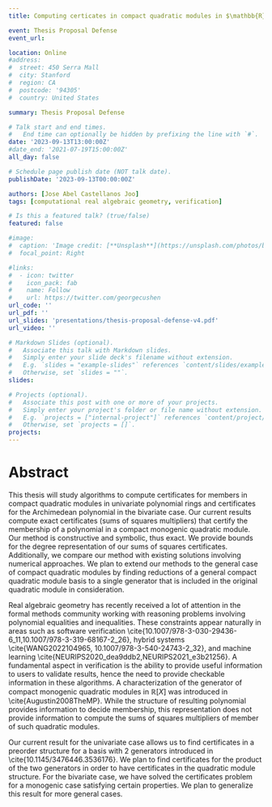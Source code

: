 ```yaml
---
title: Computing certicates in compact quadratic modules in $\mathbb{R}[x]$

event: Thesis Proposal Defense
event_url: 

location: Online
#address:
#  street: 450 Serra Mall
#  city: Stanford
#  region: CA
#  postcode: '94305'
#  country: United States

summary: Thesis Proposal Defense

# Talk start and end times.
#   End time can optionally be hidden by prefixing the line with `#`.
date: '2023-09-13T13:00:00Z'
#date_end: '2021-07-19T15:00:00Z'
all_day: false

# Schedule page publish date (NOT talk date).
publishDate: '2023-09-13T00:00:00Z'

authors: [Jose Abel Castellanos Joo]
tags: [computational real algebraic geometry, verification]

# Is this a featured talk? (true/false)
featured: false

#image:
#  caption: 'Image credit: [**Unsplash**](https://unsplash.com/photos/bzdhc5b3Bxs)'
#  focal_point: Right

#links:
#  - icon: twitter
#    icon_pack: fab
#    name: Follow
#    url: https://twitter.com/georgecushen
url_code: ''
url_pdf: ''
url_slides: 'presentations/thesis-proposal-defense-v4.pdf'
url_video: ''

# Markdown Slides (optional).
#   Associate this talk with Markdown slides.
#   Simply enter your slide deck's filename without extension.
#   E.g. `slides = "example-slides"` references `content/slides/example-slides.md`.
#   Otherwise, set `slides = ""`.
slides:

# Projects (optional).
#   Associate this post with one or more of your projects.
#   Simply enter your project's folder or file name without extension.
#   E.g. `projects = ["internal-project"]` references `content/project/deep-learning/index.md`.
#   Otherwise, set `projects = []`.
projects:
---
```


# Abstract

This thesis will study algorithms to compute certificates for members in compact
quadratic modules in univariate polynomial rings and certificates for the
Archimedean polynomial in the bivariate case. Our current results compute exact
certificates (sums of squares multipliers) that certify the membership of a
polynomial in a compact monogenic quadratic module. Our method is constructive
and symbolic, thus exact. We provide bounds for the degree representation of our
sums of squares certificates. Additionally, we compare our method with existing
solutions involving numerical approaches. We plan to extend our methods to the
general case of compact quadratic modules by finding reductions of a general
compact quadratic module basis to a single generator that is included in the
original quadratic module in consideration.

Real algebraic geometry has recently received a lot of attention in the formal
methods community working with reasoning problems involving polynomial
equalities and inequalities. These constraints appear naturally in areas such as
software verification
\cite{10.1007/978-3-030-29436-6_11,10.1007/978-3-319-68167-2_26}, hybrid systems
\cite{WANG2022104965, 10.1007/978-3-540-24743-2_32}, and machine learning
\cite{NEURIPS2020_dea9ddb2,NEURIPS2021_e3b21256}. A fundamental aspect in
verification is the ability to provide useful information to users to validate
results, hence the need to provide checkable information in these algorithms.  A
characterization of the generator of compact monogenic quadratic modules in
$\mathbb{R}[X]$ was introduced in \cite{Augustin2008TheMP}. While the structure
of resulting polynomial provides information to decide membership, this
representation does not provide information to compute the sums of squares
multipliers of member of such quadratic modules.

Our current result for the univariate case allows us to find certificates in a
preorder structure for a basis with 2 generators introduced in
\cite{10.1145/3476446.3536176}. We plan to find certificates for the product of
the two generators in order to have certificates in the quadratic module
structure. For the bivariate case, we have solved the certificates problem for a
monogenic case satisfying certain properties. We plan to generalize this result
for more general cases.
